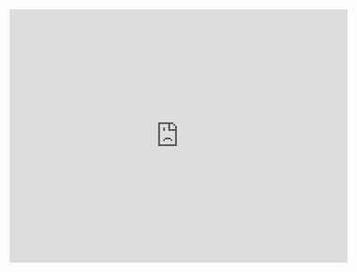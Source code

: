 <iframe src="https://www.google.com/maps/embed?pb=!1m18!1m12!1m3!1d3210.257458614023!2d-83.10907582344926!3d36.42715677235585!2m3!1f0!2f0!3f0!3m2!1i1024!2i768!4f13.1!3m3!1m2!1s0x885b083950932e01%3A0x744c741dad1699f7!2s154%20Pressmens%20Home%20Rd%2C%20Rogersville%2C%20TN%2037857!5e0!3m2!1sen!2sus!4v1749347267840!5m2!1sen!2sus" width="600" height="450" style="border:0;" allowfullscreen="" loading="lazy" referrerpolicy="no-referrer-when-downgrade"></iframe>